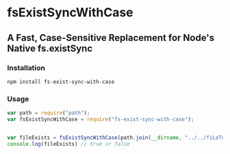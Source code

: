 # fsExistSyncWithCase

## A Fast, Case-Sensitive Replacement for Node's Native fs.existSync

### Installation

```
npm install fs-exist-sync-with-case
```

### Usage

```js
var path = require("path");
var fsExistSyncWithCase = require("fs-exist-sync-with-case");


var fileExists = fsExistSyncWithCase(path.join(__dirname, "../../fiLeToCheCK/with/CASE.md"));
console.log(fileExists) // true or false
```
